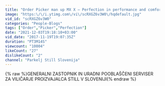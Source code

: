 ```yaml
---
title: "Order Picker man up MX X – Perfection in performance and comfort"
image: "https:\/\/i.ytimg.com\/vi\/scRXGZ6v3W0\/hqdefault.jpg"
vid_id: "scRXGZ6v3W0"
categories: "People-Blogs"
tags: ["Order","Picker","Perfection"]
date: "2021-12-03T19:18:10+03:00"
vid_date: "2017-11-19T19:07:35Z"
duration: "PT3M14S"
viewcount: "10004"
likeCount: "27"
dislikeCount: "2"
channel: "Parkelj Still Slovenija"
---
```

{% raw %}GENERALNI ZASTOPNIK IN URADNI POOBLAŠČENI SERVISER <br />ZA VILIČARJE PROIZVAJALCA STILL V SLOVENIJI{% endraw %}
